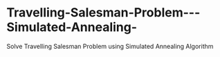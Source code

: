 # Travelling-Salesman-Problem---Simulated-Annealing-
Solve Travelling Salesman Problem using Simulated Annealing Algorithm
